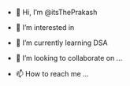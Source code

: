 - 👋 Hi, I’m @itsThePrakash
  
- 👀 I’m interested in 
- 🌱 I’m currently learning  DSA 
- 💞️ I’m looking to collaborate on ...
- 📫 How to reach me ...

<!---
itsThePrakash/itsThePrakash is a ✨ special ✨ repository because its `README.md` (this file) appears on your GitHub profile.
You can click the Preview link to take a look at your changes.
--->
